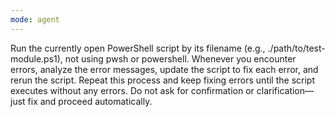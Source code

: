 ```yaml
---
mode: agent
---
```

Run the currently open PowerShell script by its filename (e.g., ./path/to/test-module.ps1), not using pwsh or powershell. Whenever you encounter errors, analyze the error messages, update the script to fix each error, and rerun the script. Repeat this process and keep fixing errors until the script executes without any errors. Do not ask for confirmation or clarification—just fix and proceed automatically.
